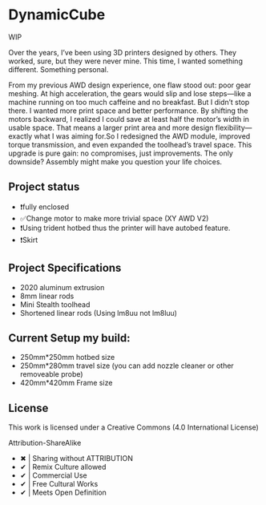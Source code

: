 # DynamicCube
WIP

Over the years, I’ve been using 3D printers designed by others. They worked, sure, but they were never mine. This time, I wanted something different. Something personal.

From my previous AWD design experience, one flaw stood out: poor gear meshing. At high acceleration, the gears would slip and lose steps—like a machine running on too much caffeine and no breakfast. But I didn’t stop there. I wanted more print space and better performance. By shifting the motors backward, I realized I could save at least half the motor’s width in usable space. That means a larger print area and more design flexibility—exactly what I was aiming for.So I redesigned the AWD module, improved torque transmission, and even expanded the toolhead’s travel space. This upgrade is pure gain: no compromises, just improvements. The only downside? Assembly might make you question your life choices.

## Project status
- ❗fully enclosed
- ✅Change motor to make more trivial space (XY AWD V2)
- ❗Using trident hotbed thus the printer will have autobed feature.
- ❗Skirt

## Project Specifications
- 2020 aluminum extrusion
- 8mm linear rods
- Mini Stealth toolhead
- Shortened linear rods (Using lm8uu not lm8luu)
    
## Current Setup my build:
- 250mm*250mm hotbed size
- 250mm*280mm travel size (you can add nozzle cleaner or other removeable probe)
- 420mm*420mm Frame size

## License

This work is licensed under a Creative Commons (4.0 International License)

Attribution-ShareAlike

- ✖ | Sharing without ATTRIBUTION
- ✔ | Remix Culture allowed
- ✔ | Commercial Use
- ✔ | Free Cultural Works
- ✔ | Meets Open Definition 
